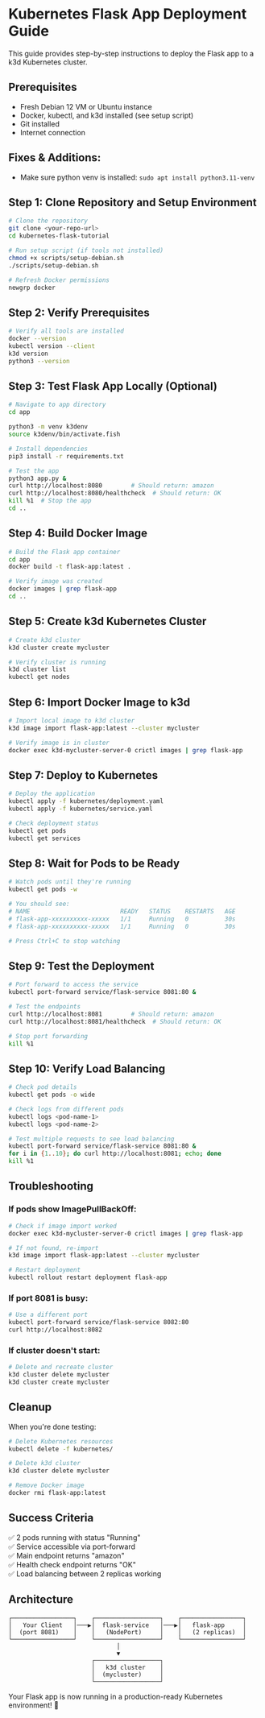 # Kubernetes Flask App Deployment Guide

This guide provides step-by-step instructions to deploy the Flask app to a k3d Kubernetes cluster.

## Prerequisites

- Fresh Debian 12 VM or Ubuntu instance
- Docker, kubectl, and k3d installed (see setup script)
- Git installed
- Internet connection

## Fixes & Additions:

- Make sure python venv is installed: `sudo apt install python3.11-venv`

## Step 1: Clone Repository and Setup Environment

```bash
# Clone the repository
git clone <your-repo-url>
cd kubernetes-flask-tutorial

# Run setup script (if tools not installed)
chmod +x scripts/setup-debian.sh
./scripts/setup-debian.sh

# Refresh Docker permissions
newgrp docker
```

## Step 2: Verify Prerequisites

```bash
# Verify all tools are installed
docker --version
kubectl version --client
k3d version
python3 --version
```

## Step 3: Test Flask App Locally (Optional)

```bash
# Navigate to app directory
cd app

python3 -m venv k3denv
source k3denv/bin/activate.fish

# Install dependencies
pip3 install -r requirements.txt

# Test the app
python3 app.py &
curl http://localhost:8080        # Should return: amazon
curl http://localhost:8080/healthcheck  # Should return: OK
kill %1  # Stop the app
cd ..
```

## Step 4: Build Docker Image

```bash
# Build the Flask app container
cd app
docker build -t flask-app:latest .

# Verify image was created
docker images | grep flask-app
cd ..
```

## Step 5: Create k3d Kubernetes Cluster

```bash
# Create k3d cluster
k3d cluster create mycluster

# Verify cluster is running
k3d cluster list
kubectl get nodes
```

## Step 6: Import Docker Image to k3d

```bash
# Import local image to k3d cluster
k3d image import flask-app:latest --cluster mycluster

# Verify image is in cluster
docker exec k3d-mycluster-server-0 crictl images | grep flask-app
```

## Step 7: Deploy to Kubernetes

```bash
# Deploy the application
kubectl apply -f kubernetes/deployment.yaml
kubectl apply -f kubernetes/service.yaml

# Check deployment status
kubectl get pods
kubectl get services
```

## Step 8: Wait for Pods to be Ready

```bash
# Watch pods until they're running
kubectl get pods -w

# You should see:
# NAME                         READY   STATUS    RESTARTS   AGE
# flask-app-xxxxxxxxxx-xxxxx   1/1     Running   0          30s
# flask-app-xxxxxxxxxx-xxxxx   1/1     Running   0          30s

# Press Ctrl+C to stop watching
```

## Step 9: Test the Deployment

```bash
# Port forward to access the service
kubectl port-forward service/flask-service 8081:80 &

# Test the endpoints
curl http://localhost:8081        # Should return: amazon
curl http://localhost:8081/healthcheck  # Should return: OK

# Stop port forwarding
kill %1
```

## Step 10: Verify Load Balancing

```bash
# Check pod details
kubectl get pods -o wide

# Check logs from different pods
kubectl logs <pod-name-1>
kubectl logs <pod-name-2>

# Test multiple requests to see load balancing
kubectl port-forward service/flask-service 8081:80 &
for i in {1..10}; do curl http://localhost:8081; echo; done
kill %1
```

## Troubleshooting

### If pods show ImagePullBackOff:
```bash
# Check if image import worked
docker exec k3d-mycluster-server-0 crictl images | grep flask-app

# If not found, re-import
k3d image import flask-app:latest --cluster mycluster

# Restart deployment
kubectl rollout restart deployment flask-app
```

### If port 8081 is busy:
```bash
# Use a different port
kubectl port-forward service/flask-service 8082:80
curl http://localhost:8082
```

### If cluster doesn't start:
```bash
# Delete and recreate cluster
k3d cluster delete mycluster
k3d cluster create mycluster
```

## Cleanup

When you're done testing:

```bash
# Delete Kubernetes resources
kubectl delete -f kubernetes/

# Delete k3d cluster
k3d cluster delete mycluster

# Remove Docker image
docker rmi flask-app:latest
```

## Success Criteria

✅ 2 pods running with status "Running"  
✅ Service accessible via port-forward  
✅ Main endpoint returns "amazon"  
✅ Health check endpoint returns "OK"  
✅ Load balancing between 2 replicas working  

## Architecture

```
┌─────────────────┐    ┌──────────────────┐    ┌─────────────────┐
│   Your Client   │───▶│  flask-service   │───▶│   flask-app     │
│  (port 8081)    │    │   (NodePort)     │    │   (2 replicas)  │
└─────────────────┘    └──────────────────┘    └─────────────────┘
                              │
                              ▼
                       ┌──────────────────┐
                       │   k3d cluster    │
                       │  (mycluster)     │
                       └──────────────────┘
```

Your Flask app is now running in a production-ready Kubernetes environment! 🚀
